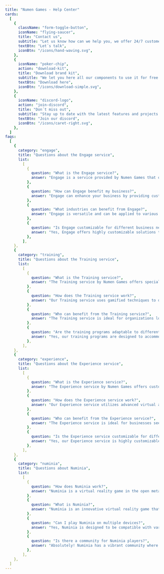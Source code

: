```yaml
---
title: "Numen Games - Help Center"
cards:
  [
    {
      className: "form-toggle-button",
      iconName: "flying-saucer",
      title: "Contact us",
      subtitle: "Let us know how can we help you, we offer 24/7 customer support.",
      textBtn: "Let´s talk",
      iconBtn: "/icons/hand-waving.svg",
    },
    {
      iconName: "poker-chip",
      action: "download-kit",
      title: "Download brand kit",
      subtitle: "We let you here all our components to use it for free.",
      textBtn: "Download here",
      iconBtn: "/icons/download-simple.svg",
    },
    {
      iconName: "discord-logo",
      action: "join-discord",
      title: "Don´t miss out",
      subtitle: "Stay up to date with the latest features and projects.",
      textBtn: "Join our discord",
      iconBtn: "/icons/caret-right.svg",
    },
  ]
faqs:
  [
    {
      category: "engage",
      title: "Questions about the Engage service",
      list:
        [
          {
            question: "What is the Engage service?",
            answer: "Engage is a service provided by Numen Games that offers tailored gamified experiences to meet specific business objectives.",
          },
          {
            question: "How can Engage benefit my business?",
            answer: "Engage can enhance your business by providing customized gamified solutions that improve team engagement and achieve strategic goals.",
          },
          {
            question: "What industries can benefit from Engage?",
            answer: "Engage is versatile and can be applied to various industries, including education, corporate training, and marketing.",
          },
          {
            question: "Is Engage customizable for different business needs?",
            answer: "Yes, Engage offers highly customizable solutions to fit the unique needs and objectives of different businesses.",
          },
        ],
    },
    {
      category: "training",
      title: "Questions about the Training service",
      list:
        [
          {
            question: "What is the Training service?",
            answer: "The Training service by Numen Games offers specialized programs to enhance skills and knowledge through interactive and engaging methods.",
          },
          {
            question: "How does the Training service work?",
            answer: "Our Training service uses gamified techniques to deliver effective learning experiences, ensuring participants gain valuable skills in an engaging way.",
          },
          {
            question: "Who can benefit from the Training service?",
            answer: "The Training service is ideal for organizations looking to improve employee skills, as well as individuals seeking personal development.",
          },
          {
            question: "Are the training programs adaptable to different learning styles?",
            answer: "Yes, our training programs are designed to accommodate various learning styles, ensuring effective knowledge transfer for all participants.",
          },
        ],
    },
    {
      category: "experience",
      title: "Questions about the Experience service",
      list:
        [
          {
            question: "What is the Experience service?",
            answer: "The Experience service by Numen Games offers customized immersive experiences that transform how businesses engage with their customers and employees.",
          },
          {
            question: "How does the Experience service work?",
            answer: "Our Experience service utilizes advanced virtual and augmented reality technologies to create interactive environments that enhance user engagement and participation.",
          },
          {
            question: "Who can benefit from the Experience service?",
            answer: "The Experience service is ideal for businesses seeking to innovate their customer interactions and employee engagement strategies.",
          },
          {
            question: "Is the Experience service customizable for different business needs?",
            answer: "Yes, our Experience service is highly customizable to meet the unique objectives and requirements of various businesses.",
          },
        ],
    },
    {
      category: "numinia",
      title: "Questions about Numinia",
      list:
        [
          {
            question: "How does Numinia work?",
            answer: "Numinia is a virtual reality game in the open metaverse, developed by Numen Games, allowing players to explore and create in a limitless digital world.",
          },
          {
            question: "What is Numinia?",
            answer: "Numinia is an innovative virtual reality game that is part of the open metaverse, offering immersive and creative experiences.",
          },
          {
            question: "Can I play Numinia on multiple devices?",
            answer: "Yes, Numinia is designed to be compatible with various VR devices, providing flexibility and accessibility for players.",
          },
          {
            question: "Is there a community for Numinia players?",
            answer: "Absolutely! Numinia has a vibrant community where players can share experiences, tips, and collaborate on projects.",
          },
        ],
    },
  ]
---
```

